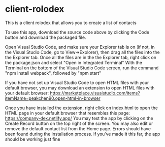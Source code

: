 # client-rolodex

This is a client rolodex that allows you to create a list of contacts

To use this app, download the source code above by clicking the Code button and download the packaged file.

Open Visual Studio Code, and make sure your Explorer tab is on (if not, in the Visual Studio Code,  go to View->Explorer), then drag all the files into the the Explorer tab.
Once all the files are in the the Explorer tab, right click on the package.json and select "Open in Integrated Terminal"
With the Terminal on the bottom of the Visual Studio Code screen, run the command "npm install webpack", followed by "npm start"

If you have not set up Visual Studio Code to open HTML files with your default browser, you may download an extension to open HTML files with your default browser:
https://marketplace.visualstudio.com/items?itemName=peakchen90.open-html-in-browser

Once you have installed the extension, right click on index.html to open the HTML page in your default browser that resembles this page: https://company-dex.netlify.app/
You may test the app by clicking on the Create Record button on the top right of the screen. 
You may also edit or remove the default contact list from the Home page.
Errors should have been found during the installation process. If you've made it this far, the app should be working just fine
